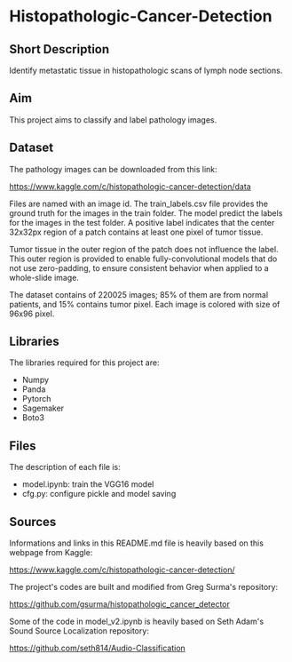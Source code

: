 # Histopathologic-Cancer-Detection

## Short Description

Identify metastatic tissue in histopathologic scans of lymph node sections.

## Aim

This project aims to classify and label pathology images. 

## Dataset

The pathology images can be downloaded from this link: 

https://www.kaggle.com/c/histopathologic-cancer-detection/data

Files are named with an image id. The train_labels.csv file provides the ground truth for the images in the train folder. The model predict the labels for the images in the test folder. A positive label indicates that the center 32x32px region of a patch contains at least one pixel of tumor tissue. 

Tumor tissue in the outer region of the patch does not influence the label. This outer region is provided to enable fully-convolutional models that do not use zero-padding, to ensure consistent behavior when applied to a whole-slide image.

The dataset contains of 220025 images; 85% of them are from normal patients, and 15% contains tumor pixel. Each image is colored with size of 96x96 pixel.

## Libraries

The libraries required for this project are:

* Numpy
* Panda
* Pytorch
* Sagemaker
* Boto3

## Files

The description of each file is:

* model.ipynb: train the VGG16 model
* cfg.py: configure pickle and model saving


## Sources

Informations and links in this README.md file is heavily based on this webpage from Kaggle:

https://www.kaggle.com/c/histopathologic-cancer-detection/

The project's codes are built and modified from Greg Surma's repository: 

https://github.com/gsurma/histopathologic_cancer_detector

Some of the code in model_v2.ipynb is heavily based on Seth Adam's Sound Source Localization repository:

https://github.com/seth814/Audio-Classification
 
